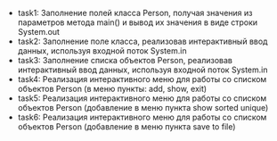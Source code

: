 - task1: Заполнение полей класса Person, получая значения из параметров метода main() и вывод их значения в виде строки System.out
- task2: Заполнение поле класса, реализовав интерактивный ввод данных, используя входной поток System.in
- task3: Заполнение списка объектов Person, реализовав интерактивный ввод данных, используя входной поток System.in
- task4: Реализация интерактивного меню для работы со списком объектов Person (в меню пункты: add, show, exit)
- task5: Реализация интерактивного меню для работы со списком объектов Person (добавление в меню пункта show sorted unique)
- task6: Реализация интерактивного меню для работы со списком объектов Person (добавление в меню пункта save to file)